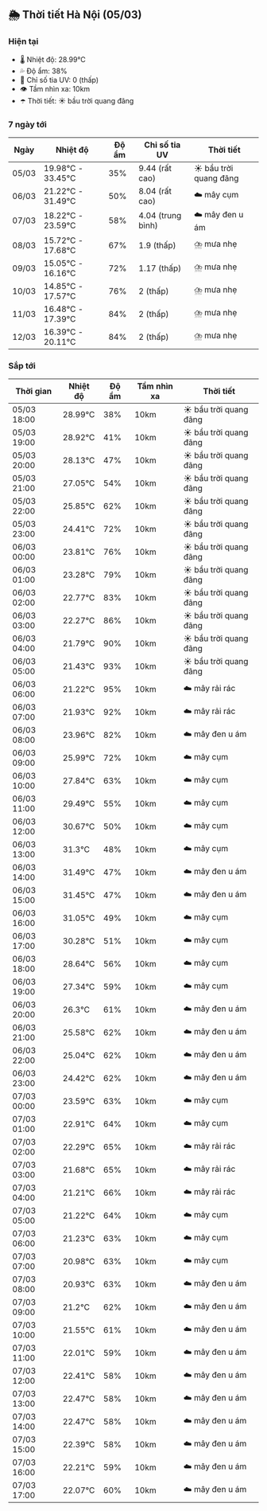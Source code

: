 ## 🌦️ Thời tiết Hà Nội (05/03)

### Hiện tại

- 🌡️ Nhiệt độ: 28.99℃
- 💦 Độ ẩm: 38%
- 🌟 Chỉ số tia UV: 0 (thấp)
- 👁️ Tầm nhìn xa: 10km
- ☂️ Thời tiết: ☀️ bầu trời quang đãng

### 7 ngày tới

| Ngày | Nhiệt độ | Độ ẩm | Chỉ số tia UV | Thời tiết |
| --- | --- | --- | --- | --- |
| 05/03 | 19.98℃ - 33.45℃ | 35% | 9.44 (rất cao) | ☀️ bầu trời quang đãng |
| 06/03 | 21.22℃ - 31.49℃ | 50% | 8.04 (rất cao) | ☁️ mây cụm |
| 07/03 | 18.22℃ - 23.59℃ | 58% | 4.04 (trung bình) | ☁️ mây đen u ám |
| 08/03 | 15.72℃ - 17.68℃ | 67% | 1.9 (thấp) | ⛈️ mưa nhẹ |
| 09/03 | 15.05℃ - 16.16℃ | 72% | 1.17 (thấp) | ⛈️ mưa nhẹ |
| 10/03 | 14.85℃ - 17.57℃ | 76% | 2 (thấp) | ⛈️ mưa nhẹ |
| 11/03 | 16.48℃ - 17.39℃ | 84% | 2 (thấp) | ⛈️ mưa nhẹ |
| 12/03 | 16.39℃ - 20.11℃ | 84% | 2 (thấp) | ⛈️ mưa nhẹ |

### Sắp tới

| Thời gian | Nhiệt độ | Độ ẩm | Tầm nhìn xa | Thời tiết |
| --- | --- | --- | --- | --- |
| 05/03 18:00 | 28.99℃ | 38% | 10km | ☀️ bầu trời quang đãng |
| 05/03 19:00 | 28.92℃ | 41% | 10km | ☀️ bầu trời quang đãng |
| 05/03 20:00 | 28.13℃ | 47% | 10km | ☀️ bầu trời quang đãng |
| 05/03 21:00 | 27.05℃ | 54% | 10km | ☀️ bầu trời quang đãng |
| 05/03 22:00 | 25.85℃ | 62% | 10km | ☀️ bầu trời quang đãng |
| 05/03 23:00 | 24.41℃ | 72% | 10km | ☀️ bầu trời quang đãng |
| 06/03 00:00 | 23.81℃ | 76% | 10km | ☀️ bầu trời quang đãng |
| 06/03 01:00 | 23.28℃ | 79% | 10km | ☀️ bầu trời quang đãng |
| 06/03 02:00 | 22.77℃ | 83% | 10km | ☀️ bầu trời quang đãng |
| 06/03 03:00 | 22.27℃ | 86% | 10km | ☀️ bầu trời quang đãng |
| 06/03 04:00 | 21.79℃ | 90% | 10km | ☀️ bầu trời quang đãng |
| 06/03 05:00 | 21.43℃ | 93% | 10km | ☀️ bầu trời quang đãng |
| 06/03 06:00 | 21.22℃ | 95% | 10km | ☁️ mây rải rác |
| 06/03 07:00 | 21.93℃ | 92% | 10km | ☁️ mây rải rác |
| 06/03 08:00 | 23.96℃ | 82% | 10km | ☁️ mây đen u ám |
| 06/03 09:00 | 25.99℃ | 72% | 10km | ☁️ mây cụm |
| 06/03 10:00 | 27.84℃ | 63% | 10km | ☁️ mây cụm |
| 06/03 11:00 | 29.49℃ | 55% | 10km | ☁️ mây cụm |
| 06/03 12:00 | 30.67℃ | 50% | 10km | ☁️ mây cụm |
| 06/03 13:00 | 31.3℃ | 48% | 10km | ☁️ mây cụm |
| 06/03 14:00 | 31.49℃ | 47% | 10km | ☁️ mây đen u ám |
| 06/03 15:00 | 31.45℃ | 47% | 10km | ☁️ mây đen u ám |
| 06/03 16:00 | 31.05℃ | 49% | 10km | ☁️ mây cụm |
| 06/03 17:00 | 30.28℃ | 51% | 10km | ☁️ mây cụm |
| 06/03 18:00 | 28.64℃ | 56% | 10km | ☁️ mây cụm |
| 06/03 19:00 | 27.34℃ | 59% | 10km | ☁️ mây cụm |
| 06/03 20:00 | 26.3℃ | 61% | 10km | ☁️ mây đen u ám |
| 06/03 21:00 | 25.58℃ | 62% | 10km | ☁️ mây đen u ám |
| 06/03 22:00 | 25.04℃ | 62% | 10km | ☁️ mây đen u ám |
| 06/03 23:00 | 24.42℃ | 62% | 10km | ☁️ mây đen u ám |
| 07/03 00:00 | 23.59℃ | 63% | 10km | ☁️ mây cụm |
| 07/03 01:00 | 22.91℃ | 64% | 10km | ☁️ mây cụm |
| 07/03 02:00 | 22.29℃ | 65% | 10km | ☁️ mây rải rác |
| 07/03 03:00 | 21.68℃ | 65% | 10km | ☁️ mây rải rác |
| 07/03 04:00 | 21.21℃ | 66% | 10km | ☁️ mây rải rác |
| 07/03 05:00 | 21.22℃ | 64% | 10km | ☁️ mây cụm |
| 07/03 06:00 | 21.23℃ | 63% | 10km | ☁️ mây cụm |
| 07/03 07:00 | 20.98℃ | 63% | 10km | ☁️ mây cụm |
| 07/03 08:00 | 20.93℃ | 63% | 10km | ☁️ mây đen u ám |
| 07/03 09:00 | 21.2℃ | 62% | 10km | ☁️ mây đen u ám |
| 07/03 10:00 | 21.55℃ | 61% | 10km | ☁️ mây đen u ám |
| 07/03 11:00 | 22.01℃ | 59% | 10km | ☁️ mây đen u ám |
| 07/03 12:00 | 22.41℃ | 58% | 10km | ☁️ mây đen u ám |
| 07/03 13:00 | 22.47℃ | 58% | 10km | ☁️ mây đen u ám |
| 07/03 14:00 | 22.47℃ | 58% | 10km | ☁️ mây đen u ám |
| 07/03 15:00 | 22.39℃ | 58% | 10km | ☁️ mây đen u ám |
| 07/03 16:00 | 22.21℃ | 59% | 10km | ☁️ mây đen u ám |
| 07/03 17:00 | 22.07℃ | 60% | 10km | ☁️ mây đen u ám |
